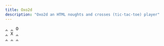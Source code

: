 ```yaml
---
title: Oxo2d 
description: "Oxo2d an HTML noughts and crosses (tic-tac-toe) player"
---
```


<pre class="oxo2d">
<a href="../s/">.</a> <a href="../3w/">.</a> O
<a href="../46/">.</a> X <a href="../4c/">.</a>
<a href="../4i/">.</a> <a href="../4o/">.</a> <a href="../4r/">.</a>
</pre>
